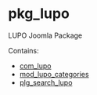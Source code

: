 pkg_lupo
===================

LUPO Joomla Package

Contains:
- [com_lupo](https://github.com/sba/com_lupo)
- [mod_lupo_categories](https://github.com/sba/mod_lupo_categories)
- [plg_search_lupo](https://github.com/sba/plg_search_lupo)
